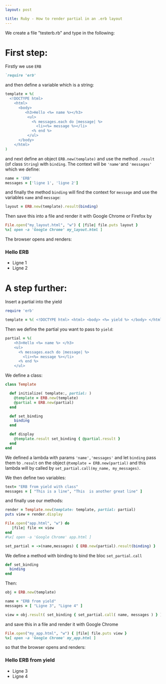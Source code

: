 ```yaml
---
layout: post

title: Ruby - How to render partial in an .erb layout
---
```


We create a file "testerb.rb" and type in the following:

# First step:
Firstly we use `ERB`
```ruby
`require 'erb'
```
and then define a variable which is a string:

```ruby
template = %(
  <!DOCTYPE html>
    <html>
      <body>
         <h3>Hello <%= name %></h3>
          <ul>
            <% messages.each do |message| %>
              <li><%= message %></li>
            <% end %>
          </ul>
      </body>
    </html>
)
```
and next define an object `ERB.new(template)` and use the method `.result` (of  class `String`) with `binding`. The context will be `'name'`and `'messages'` which we define:

```ruby
name = 'ERB'
messages = ['ligne 1', 'ligne 2']
````

and finally  the method `binding` will find the context for `message`  and use the variables `name` and `message`:

```ruby
layout = ERB.new(template).result(binding)
```
Then save this into a file and render it with Google Chrome or Firefox by
```ruby
File.open("my_layout.html", "w") { |file| file.puts layout }
%x[ open -a 'Google Chrome' my_layout.html ]
```
The browser opens and renders:
<h3> Hello ERB</h3>
<ul>
  <li> Ligne 1 </li>
  <li> Ligne 2 </li>
</ul>

  
# A step further:
Insert a partial into the yield

```ruby
require 'erb'

template = %( <!DOCTYPE html> <html> <body> <%= yield %> </body> </html> )

```

Then we define the partial you want to pass to `yield`:
```ruby
partial = %(
    <h3>Hello <%= name %> </h3>
    <ul>
      <% messages.each do |message| %>
        <li><%= message %></li>
      <% end %>
    </ul>
```


We define a class:
```ruby
class Template

  def initialize( template:, partial: )
    @template = ERB.new(template)
    @partial = ERB.new(partial)
  end

  def set_binding
    binding
  end

  def display
    @template.result set_binding { @partial.result }
  end
end
```
We defined a lambda with params `'name','messages'` and let `binding` pass them to `.result` on the object `@template = ERB.new(partial)` and this lambda will by called by `set_partial.call(my_name, my_messages)`.

We then define two variables:
```ruby
text= "ERB from yield with class"
messages = [ "This is a line", "This  is another great line" ]
```

and finally use our methods:
```ruby
render = Template.new(template: template, partial: partial)
puts view = render.display

File.open("app.html", "w") do
   |file| file << view
end
#%x[ open -a 'Google Chrome' app.html ]
```


```ruby
set_partial = ->(name,messages) { ERB.new(partial).result(binding) }
```
We define a method with binding to bind the bloc `set_partial.call`

```ruby
def set_binding
  binding
end
```

Then:

```ruby
obj = ERB.new(template)

name = "ERB from yield"
messages = [ "Ligne 3", "Ligne 4" ]

view = obj.result( set_binding { set_partial.call( name, messages ) } )

```

and save this in a file and render it with Google Chrome

```ruby
File.open("my_app.html", "w") { |file| file.puts view }
%x[ open -a 'Google Chrome' my_app.html ]
```

so that the browser opens and renders:
    
<h3> Hello ERB from yield </h3>
<ul>
  <li> Ligne 3 </li>
  <li> Ligne 4 </li>
</ul>
